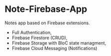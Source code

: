 # Note-Firebase-App

Notes app based on Firebase extensions.

- Full Authentication,
- Firebase Firestore (CRUD),
- Firebase Storage with BloC state managment,
- Firebase Cloud Messaging (Notifications)

